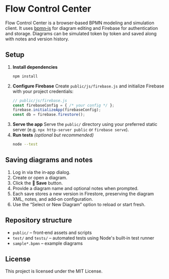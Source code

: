 # Flow Control Center

Flow Control Center is a browser‑based BPMN modeling and simulation client. It uses [bpmn‑js](https://github.com/bpmn-io/bpmn-js) for diagram editing and Firebase for authentication and storage. Diagrams can be simulated token by token and saved along with notes and version history.

## Setup

1. **Install dependencies**
   ```bash
   npm install
   ```
2. **Configure Firebase**
   Create `public/js/firebase.js` and initialize Firebase with your project credentials:
   ```js
   // public/js/firebase.js
   const firebaseConfig = { /* your config */ };
   firebase.initializeApp(firebaseConfig);
   const db = firebase.firestore();
   ```
3. **Serve the app**
   Serve the `public/` directory using your preferred static server (e.g. `npx http-server public` or `firebase serve`).
4. **Run tests** *(optional but recommended)*
   ```bash
   node --test
   ```

## Saving diagrams and notes

1. Log in via the in‑app dialog.
2. Create or open a diagram.
3. Click the **💾 Save** button.
4. Provide a diagram name and optional notes when prompted.
5. Each save stores a new version in Firestore, preserving the diagram XML, notes, and add‑on configuration.
6. Use the “Select or New Diagram” option to reload or start fresh.

## Repository structure

- `public/` – front‑end assets and scripts
- `test/` and `tests/` – automated tests using Node's built‑in test runner
- `sample*.bpmn` – example diagrams

## License

This project is licensed under the MIT License.
